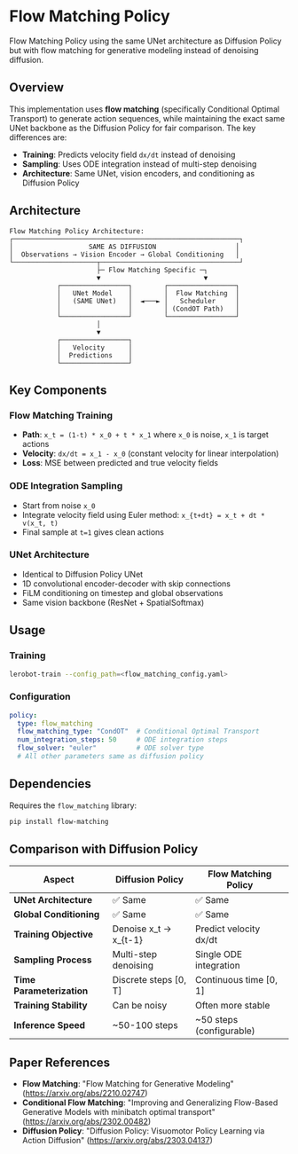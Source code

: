 # Flow Matching Policy

Flow Matching Policy using the same UNet architecture as Diffusion Policy but with flow matching for generative modeling instead of denoising diffusion.

## Overview

This implementation uses **flow matching** (specifically Conditional Optimal Transport) to generate action sequences, while maintaining the exact same UNet backbone as the Diffusion Policy for fair comparison. The key differences are:

- **Training**: Predicts velocity field `dx/dt` instead of denoising
- **Sampling**: Uses ODE integration instead of multi-step denoising
- **Architecture**: Same UNet, vision encoders, and conditioning as Diffusion Policy

## Architecture

```
Flow Matching Policy Architecture:
┌─────────────────────────────────────────────────────────┐
│                   SAME AS DIFFUSION                    │
│  Observations → Vision Encoder → Global Conditioning   │  
└─────────────────────┬───────────────────────────────────┘
                      ├─ Flow Matching Specific ─┐
                      ▼                          ▼
            ┌─────────────────┐        ┌─────────────────┐
            │   UNet Model    │        │  Flow Matching  │
            │   (SAME UNet)   │  ◄───► │   Scheduler     │
            │                 │        │ (CondOT Path)   │  
            └─────────────────┘        └─────────────────┘
                      │
                      ▼
            ┌─────────────────┐
            │   Velocity      │
            │  Predictions    │
            └─────────────────┘
```

## Key Components

### Flow Matching Training
- **Path**: `x_t = (1-t) * x_0 + t * x_1` where `x_0` is noise, `x_1` is target actions
- **Velocity**: `dx/dt = x_1 - x_0` (constant velocity for linear interpolation)
- **Loss**: MSE between predicted and true velocity fields

### ODE Integration Sampling
- Start from noise `x_0`
- Integrate velocity field using Euler method: `x_{t+dt} = x_t + dt * v(x_t, t)`
- Final sample at `t=1` gives clean actions

### UNet Architecture
- Identical to Diffusion Policy UNet
- 1D convolutional encoder-decoder with skip connections
- FiLM conditioning on timestep and global observations
- Same vision backbone (ResNet + SpatialSoftmax)

## Usage

### Training
```bash
lerobot-train --config_path=<flow_matching_config.yaml>
```

### Configuration
```yaml
policy:
  type: flow_matching
  flow_matching_type: "CondOT"  # Conditional Optimal Transport
  num_integration_steps: 50     # ODE integration steps
  flow_solver: "euler"          # ODE solver type
  # All other parameters same as diffusion policy
```

## Dependencies

Requires the `flow_matching` library:
```bash
pip install flow-matching
```

## Comparison with Diffusion Policy

| Aspect | Diffusion Policy | Flow Matching Policy |
|--------|------------------|---------------------|
| **UNet Architecture** | ✅ Same | ✅ Same |
| **Global Conditioning** | ✅ Same | ✅ Same |
| **Training Objective** | Denoise x_t → x_{t-1} | Predict velocity dx/dt |
| **Sampling Process** | Multi-step denoising | Single ODE integration |
| **Time Parameterization** | Discrete steps [0, T] | Continuous time [0, 1] |
| **Training Stability** | Can be noisy | Often more stable |
| **Inference Speed** | ~50-100 steps | ~50 steps (configurable) |

## Paper References

- **Flow Matching**: "Flow Matching for Generative Modeling" (https://arxiv.org/abs/2210.02747)
- **Conditional Flow Matching**: "Improving and Generalizing Flow-Based Generative Models with minibatch optimal transport" (https://arxiv.org/abs/2302.00482)
- **Diffusion Policy**: "Diffusion Policy: Visuomotor Policy Learning via Action Diffusion" (https://arxiv.org/abs/2303.04137)